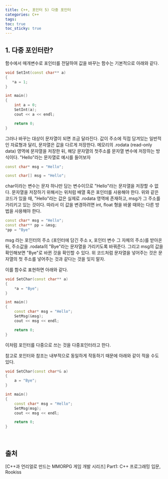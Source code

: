 ```yaml
---
title: C++, 포인터 5) 다중 포인터
categories: C++
tags: 
toc: true
toc_sticky: true
---
```

## **1. 다중 포인터란?**

함수에서 매개변수로 포인터를 전달하여 값을 바꾸는 함수는 기본적으로 아래와 같다.
```c++
void SetInt(const char** a)
{
   *a = 1;
}

int main()
{
    int a = 0;
    SetInt(a);
    cout << a << endl;

    return 0;
}
```

그러나 바꾸는 대상이 문자열이 되면 조금 달라진다. 값이 주소에 직접 담겨있는 일반적인 자료형과 달리, 문자열은 값을 다르게 저장한다. 메모리의 .rodata (read-only data) 영역에 문자열을 저장한 뒤, 해당 문자열의 첫주소를 문자열 변수에 저장하는 방식이다. "Hello"라는 문자열로 예시를 들어보자

```c++
const char* msg = "Hello";
```
```c++
const char[] msg = "Hello";
```
char이라는 변수는 문자 하나만 담는 변수이므로 "Hello"라는 문자열을 저장할 수 없다. 문자열을 저장하기 위해서는 위처럼 배열 혹은 포인터를 사용해야 한다. 위와 같은 코드가 있을 때, "Hello"라는 값은 실제로 .rodata 영역에 존재하고, msg가 그 주소를 가리키고 있는 것이다. 따라서 이 값을 변경하려면 int, float 형을 바꿀 때와는 다른 방법을 사용해야 한다. 

```c++
const char* msg = "Hello";
const char** pp = &msg;
*pp = "Bye" 
```

msg 라는 포인터의 주소 (포인터에 담긴 주소 x, 포인터 변수 그 자체의 주소)를 받아온 뒤, 주소값을 .rodata의 "Bye"라는 문자열을 가리키도록 바꿔준다. 그리고 msg의 값을 확인해보면 "Bye"로 바뀐 것을 확인할 수 있다. 위 코드처럼 문자열을 넣어주는 것은 문자열의 첫 주소를 넣어주는 것과 같다는 것을 잊지 말자. 

이를 함수로 표현하면 아래와 같다.

```c++
void SetChar(const char** a)
{
    *a = "Bye";
}

int main()
{
    const char* msg = "Hello";
    SetMsg(&msg);
    cout << msg << endl;

    return 0;
}
```

이처럼 포인터를 다중으로 쓰는 것을 다중포인터라고 한다. 
 
참고로 포인터와 참조는 내부적으로 동일하게 작동하기 때문에 아래와 같이 적을 수도 있다.

```c++
void SetChar(const char*& a)
{
    a = "Bye";
}

int main()
{
    const char* msg = "Hello";
    SetMsg(msg);
    cout << msg << endl;

    return 0;
}
```

<br/>

## **출처**

[C++과 언리얼로 만드는 MMORPG 게임 개발 시리즈] Part1: C++ 프로그래밍 입문, Rookiss
